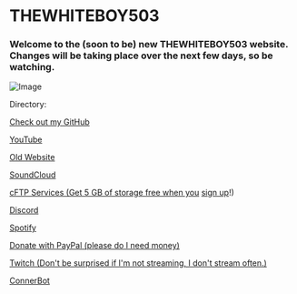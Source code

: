 # THEWHITEBOY503

### Welcome to the (soon to be) new THEWHITEBOY503 website. Changes will be taking place over the next few days, so be watching.

![Image](https://death.is-for.me/i/j1vc.gif)

Directory:

[Check out my GitHub](https://github.com/THEWHITEBOY503)

[YouTube](https://www.youtube.com/THEWHITEBOY503)

[Old Website](http://thewb503.tk)

[SoundCloud](https://soundcloud.com/thewhiteboy503)

[cFTP Services (Get 5 GB of storage free when you](https://thewhiteboy503.github.io/cFTPservices/) [sign up](https://discord.gg/aSpEq2)!)

[Discord](https://discord.gg/wXU6Q9Z)

[Spotify](https://open.spotify.com/user/mrmrcool185?si=XtoPuQBTSBWDZ-YGelULyA)

[Donate with PayPal (please do I need money)](http://paypal.me/THEWHITEBOY503)

[Twitch (Don't be surprised if I'm not streaming, I don't stream often.)](https://www.twitch.tv/mrmrcool185)

[ConnerBot](https://thewhiteboy503.github.io/ConnerBot/)
